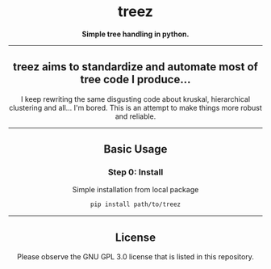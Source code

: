 <div align="center">

# treez


**Simple tree handling in python.**

---

## treez aims to standardize and automate most of tree code I produce...
I keep rewriting the same disgusting code about kruskal, hierarchical clustering and all... I'm bored. This is an attempt to make things more robust and reliable.

---

## Basic Usage

### Step 0: Install

Simple installation from local package
```bash
pip install path/to/treez
```

---

## License

Please observe the GNU GPL 3.0 license that is listed in this repository.
